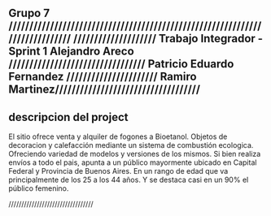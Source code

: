 Grupo 7 ////////////////////////////////////////////////////////////////////////////
//////////////////// Trabajo Integrador - Sprint 1
Alejandro Areco  /////////////////////////////////
Patricio Eduardo Fernandez  //////////////////////
Ramiro Martinez///////////////////////////////////
------------------------
descripcion del project
------------------------

El sitio ofrece venta y alquiler de fogones a Bioetanol. Objetos de decoracion y calefacción mediante un sistema de 
combustión ecologica. Ofreciendo variedad de modelos y versiones de los mismos. 
Si bien realiza envíos a todo el pais, apunta a un público mayormente ubicado en Capital Federal y Provincia de Buenos Aires. En un rango de edad que va principalmente de los 25 a los 44 años. Y se destaca casi en un 90% el público femenino. 

/////////////////////////////////